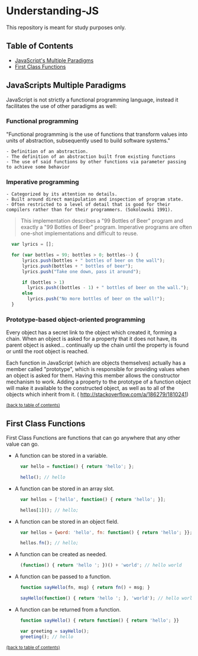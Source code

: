 # Understanding-JS
This repository is meant for study purposes only.

## Table of Contents
- [JavaScript's Multiple Paradigms](#javascripts-multiple-paradigms)
- [First Class Functions](#first-class-functions)

## JavaScripts Multiple Paradigms
  JavaScript is not strictly a functional programming language, instead it facilitates the use of other paradigms as well:

### Functional programming
"Functional programming is the use of functions that transform values into units of abstraction, subsequently used to build software systems."
```
- Definition of an abstraction.
- The definition of an abstraction built from existing functions
- The use of said functions by other functions via parameter passing to achieve some behavior

```

### Imperative programming

```
- Categorized by its attention no details.
- Built around direct manipulation and inspection of program state.
- Often restricted to a level of detail that is good for their compilers rather than for their programmers. (Sokolowski 1991).

```
> This implementation describes a "99 Bottles of Beer" program and exactly a "99 Bottles of Beer" program.
Imperative programs are often one-shot implementations and difficult to reuse.

```javascript
  var lyrics = [];

  for (var bottles = 99; bottles > 0; bottles--) {
      lyrics.push(bottles + " bottles of beer on the wall");
      lyrics.push(bottles + " bottles of beer");
      lyrics.push("Take one down, pass it around");

      if (bottles > 1)
        lyrics.push((bottles - 1) + " bottles of beer on the wall.");
      else
        lyrics.push("No more bottles of beer on the wall!");
  }
```

### Prototype-based object-oriented programming

Every object has a secret link to the object which created it, forming a chain. When an object is asked for a property that it does not have, its parent object is asked... continually up the chain until the property is found or until the root object is reached.

Each function in JavaScript (which are objects themselves) actually has a member called "prototype", which is responsible for providing values when an object is asked for them. Having this member allows the constructor mechanism to work. Adding a property to the prototype of a function object will make it available to the constructed object, as well as to all of the objects which inherit from it. ( http://stackoverflow.com/a/186279/1810241)

<sup>[(back to table of contents)](#table-of-contents)</sup>

## First Class Functions

  First Class Functions are functions that can go anywhere that any other value can go.
  - A function can be stored in a variable.
      ```javascript
        var hello = function() { return 'hello'; };

        hello(); // hello
      ```

  - A function can be stored in an array slot.
      ```javascript
        var hellos = ['hello', function() { return 'hello'; }];

        hellos[1](); // hello;
      ```

  - A function can be stored in an object field.
      ```javascript
        var hellos = {word: 'hello', fn: function() { return 'hello'; }};

        hellos.fn(); // hello;
      ```

  - A function can be created as needed.
      ```javascript
        (function() { return 'hello '; })() + 'world'; // hello world
      ```

  - A function can be passed to a function.
      ```javascript
        function sayHello(fn, msg) { return fn() + msg; }

        sayHello(function() { return 'hello '; }, 'world'); // hello world
      ```

  - A function can be returned from a function.
      ```javascript
        function sayHello() { return function() { return 'hello'; }}

        var greeting = sayHello();
        greeting(); // hello
      ```

<sup>[(back to table of contents)](#table-of-contents)</sup>
